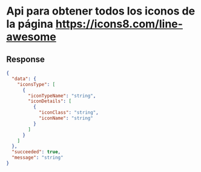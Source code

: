 # Api para obtener todos los iconos de la página https://icons8.com/line-awesome

## Response
```json
{
  "data": {
    "iconsType": [
      {
        "iconTypeName": "string",
        "iconDetails": [
          {
            "iconClass": "string",
            "iconName": "string"
          }
        ]
      }
    ]
  },
  "succeeded": true,
  "message": "string"
}
```
